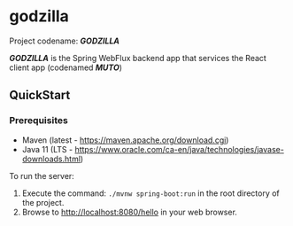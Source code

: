 # godzilla

Project codename: ***GODZILLA***

***GODZILLA*** is the Spring WebFlux backend app that services the React client
app (codenamed ***MUTO***)

## QuickStart


### Prerequisites

- Maven (latest - <https://maven.apache.org/download.cgi>)
- Java 11 (LTS - <https://www.oracle.com/ca-en/java/technologies/javase-downloads.html>)


To run the server:

1. Execute the command: `./mvnw spring-boot:run` in the root directory of the project.
2. Browse to <http://localhost:8080/hello> in your web browser.
